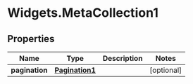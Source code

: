 # Widgets.MetaCollection1

## Properties
Name | Type | Description | Notes
------------ | ------------- | ------------- | -------------
**pagination** | [**Pagination1**](Pagination1.md) |  | [optional] 
